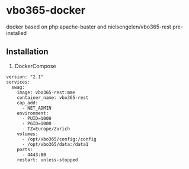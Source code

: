 # vbo365-docker
docker based on php:apache-buster and nielsengelen/vbo365-rest pre-installed

## Installation

1. DockerCompose
```
version: "2.1"
services:
  swag:
    image: vbo365-rest:mme
    container_name: vbo365-rest
    cap_add:
      - NET_ADMIN
    environment:
      - PUID=1000
      - PGID=1000
      - TZ=Europe/Zurich
    volumes:
      - /opt/vbo365/config:/config      
      - /opt/vbo365/data:/data1
    ports:
      - 4443:80
    restart: unless-stopped 
```
